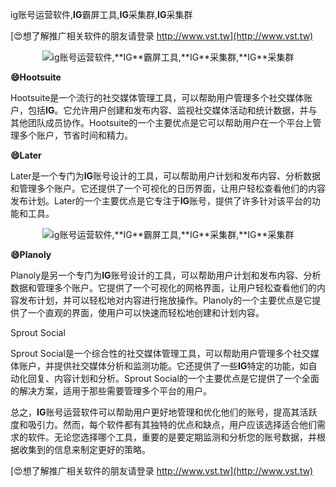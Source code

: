 ig账号运营软件,**IG**霸屏工具,**IG**采集群,**IG**采集群

[😍想了解推广相关软件的朋友请登录 http://www.vst.tw](http://www.vst.tw)

 <center><img src="https://vst.tw/MP4/tuiguang/png/5.png" alt="ig账号运营软件,**IG**霸屏工具,**IG**采集群,**IG**采集群"></center>

**😄Hootsuite**

Hootsuite是一个流行的社交媒体管理工具，可以帮助用户管理多个社交媒体账户，包括**IG**。它允许用户创建和发布内容、监视社交媒体活动和统计数据，并与其他团队成员协作。Hootsuite的一个主要优点是它可以帮助用户在一个平台上管理多个账户，节省时间和精力。

**😄Later**

Later是一个专门为**IG**账号设计的工具，可以帮助用户计划和发布内容、分析数据和管理多个账户。它还提供了一个可视化的日历界面，让用户轻松查看他们的内容发布计划。Later的一个主要优点是它专注于**IG**账号，提供了许多针对该平台的功能和工具。

 <center><img src="https://vst.tw/MP4/tuiguang/png/3.png" alt="ig账号运营软件,**IG**霸屏工具,**IG**采集群,**IG**采集群"></center>

**😄Planoly**

Planoly是另一个专门为**IG**账号设计的工具，可以帮助用户计划和发布内容、分析数据和管理多个账户。它提供了一个可视化的网格界面，让用户轻松查看他们的内容发布计划，并可以轻松地对内容进行拖放操作。Planoly的一个主要优点是它提供了一个直观的界面，使用户可以快速而轻松地创建和计划内容。

Sprout Social

Sprout Social是一个综合性的社交媒体管理工具，可以帮助用户管理多个社交媒体账户，并提供社交媒体分析和监测功能。它还提供了一些**IG**特定的功能，如自动化回复、内容计划和分析。Sprout Social的一个主要优点是它提供了一个全面的解决方案，适用于那些需要管理多个平台的用户。

总之，**IG**账号运营软件可以帮助用户更好地管理和优化他们的账号，提高其活跃度和吸引力。然而，每个软件都有其独特的优点和缺点，用户应该选择适合他们需求的软件。无论您选择哪个工具，重要的是要定期监测和分析您的账号数据，并根据收集到的信息来制定更好的策略。

[😍想了解推广相关软件的朋友请登录 http://www.vst.tw](http://www.vst.tw)



